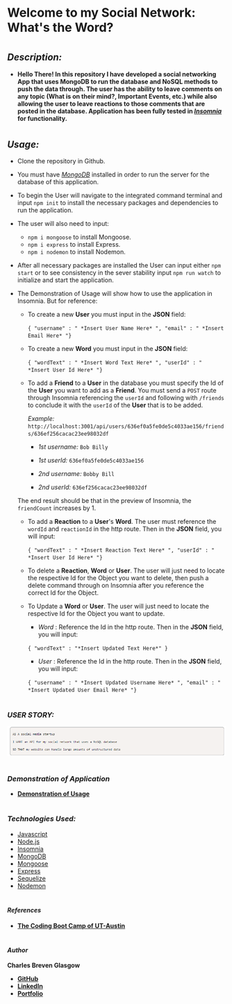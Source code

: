 # **Welcome to my Social Network: What's the Word?**

#

## *Description:*

- **Hello There! In this repository I have developed a social networking App that uses MongoDB to run the database and NoSQL methods to push the data through. The user has the ability to leave comments on any topic (What is on their mind?, Important Events, etc.) while also allowing the user to leave reactions to those comments that are posted in the database. Application has been fully tested in *[Insomnia](https://insomnia.rest/products/insomnia)* for functionality.**

#

## *Usage:*

* Clone the repository in Github.

* You must have *[MongoDB](https://www.mongodb.com/)* installed in order to run the server for the database of this application.

* To begin the User will navigate to the integrated command terminal and input `npm init` to install the necessary packages and dependencies to run the application.

* The user will also need to input:
    * `npm i mongoose` to install Mongoose.
    * `npm i express` to install Express.
    * `npm i nodemon` to install Nodemon.

* After all necessary packages are installed the User can input either `npm start` or to see consistency in the sever stability input `npm run watch` to initialize and start the application.

* The Demonstration of Usage will show how to use the application in Insomnia. But for reference:

    * To create a new **User** you must input in the **JSON** field:

        `{ "username" : " *Insert User Name Here* ", "email" : " *Insert Email Here* "}`
    
    * To create a new **Word** you must input in the **JSON** field:

        `{ "wordText" : " *Insert Word Text Here* ", "userId" : " *Insert User Id Here* "}`

    *  To add a **Friend** to a **User** in the database you must specify the Id of the **User** you want to add as a **Friend**. You must send a `POST` route through Insomnia referencing the `userId` and following with `/friends` to conclude it with the `userId` of the **User** that is to be added.

        *Example:* `http://localhost:3001/api/users/636ef0a5fe0de5c4033ae156/friends/636ef256cacac23ee98032df`

        - *1st username:* `Bob Billy`
        - *1st userId:* `636ef0a5fe0de5c4033ae156`

        - *2nd username:* `Bobby Bill`
        - *2nd userId:* `636ef256cacac23ee98032df`

    The end result should be that in the preview of Insomnia, the `friendCount` increases by 1.
    
    * To add a **Reaction** to a **User**'s **Word**. The user must reference the `wordId` and `reactionId` in the http route. Then in the **JSON** field, you will input:

        `{ "wordText" : " *Insert Reaction Text Here* ", "userId" : " *Insert User Id Here* "}`

    * To delete a **Reaction**, **Word** or **User**. The user will just need to locate the respective Id for the Object you want to delete, then push a delete command through on Insomnia after you reference the correct Id for the Object.

    * To Update a **Word** or **User**. The user will just need to locate the respective Id for the Object you want to update.

        - *Word* : Reference the Id in the http route. Then in the **JSON** field, you will input:

        `{ "wordText" : "*Insert Updated Text Here*" }`

        - *User* : Reference the Id in the http route. Then in the **JSON** field, you will input:

        `{ "username" : " *Insert Updated Username Here* ", "email" : " *Insert Updated User Email Here* "}`

#

### *USER STORY:*

![User Story](./img/user.story.m18.png)

#

### *Demonstration of Application*

- **[Demonstration of Usage]()**

#

### *Technologies Used:*


* [Javascript](https://www.javascript.com/)
* [Node.js](https://nodejs.org/en/)
* [Insomnia](https://insomnia.rest/products/insomnia)
* [MongoDB](https://www.mongodb.com/)
* [Mongoose](https://mongoosejs.com/docs/)
* [Express](https://expressjs.com/)
* [Sequelize](https://sequelize.org/)
* [Nodemon](https://nodemon.io/)

#

#### *References*

- **[The Coding Boot Camp of UT-Austin](https://techbootcamps.utexas.edu/coding/)**

#

#### *Author*

**Charles Breven Glasgow**

- **[GitHub](https://github.com/Brevenn)**
- **[LinkedIn](https://www.linkedin.com/in/charles-glasgow-7b07a41a3/)**
- **[Portfolio](https://brevenn.github.io/Portfolio-Full-Stack/)**

#